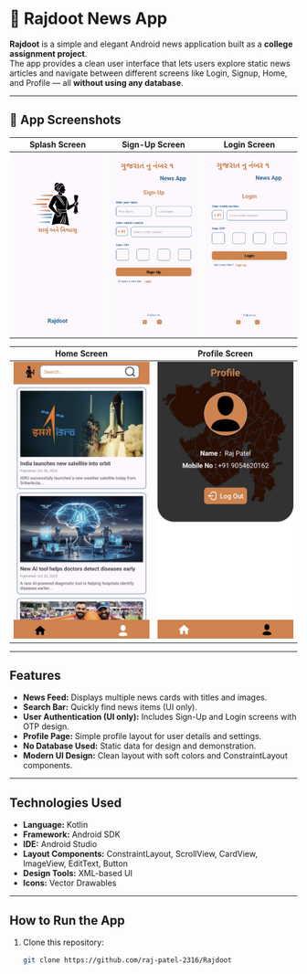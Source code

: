 # 📰 Rajdoot News App

**Rajdoot** is a simple and elegant Android news application built as a **college assignment project**.  
The app provides a clean user interface that lets users explore static news articles and navigate between different screens like Login, Signup, Home, and Profile — all **without using any database**.

---

## 📱 App Screenshots

| Splash Screen | Sign-Up Screen | Login Screen |
|----------------|----------------|---------------|
| ![Splash](screenshot/splash.jpg) | ![SignUp](screenshot/signup.jpg) | ![Login](screenshot/login.jpg) |

| Home Screen | Profile Screen |
|--------------|----------------|
| ![Home](screenshot/home.jpg) | ![Profile](screenshot/profile.jpg) |


---

##  Features

-  **News Feed:** Displays multiple news cards with titles and images.  
-  **Search Bar:** Quickly find news items (UI only).  
-  **User Authentication (UI only):** Includes Sign-Up and Login screens with OTP design.  
-  **Profile Page:** Simple profile layout for user details and settings.  
-  **No Database Used:** Static data for design and demonstration.  
-  **Modern UI Design:** Clean layout with soft colors and ConstraintLayout components.  

---

##  Technologies Used

- **Language:** Kotlin  
- **Framework:** Android SDK  
- **IDE:** Android Studio  
- **Layout Components:** ConstraintLayout, ScrollView, CardView, ImageView, EditText, Button  
- **Design Tools:** XML-based UI  
- **Icons:** Vector Drawables  

---

##  How to Run the App

1. Clone this repository:
   ```bash
   git clone https://github.com/raj-patel-2316/Rajdoot
